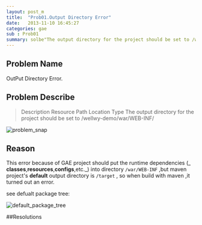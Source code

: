 ```yaml
---
layout: post_m
title:  "Prob01.Output Directory Error"
date:   2013-11-10 16:45:27
categories: gae
sub : Prob01
summary: solbe"The output directory for the project should be set to /wellwy-demo/war/WEB-INF/classes"
---
```


## Problem Name
OutPut Directory Error.

## Problem Describe

> Description	Resource	Path	Location	Type
The output directory for the project should be set to /wellwy-demo/war/WEB-INF/

![problem_snap][]
## Reason

This error because of GAE project should put the runtime dependencies (_ **classes**,**resources**,**configs**,etc._) into directory `/war/WEB-INF` ,but maven project's **default** output directory is `/target` , so when build with maven ,it turned out an error.

see defualt package tree:

![default_package_tree][]

##Resolutions

[problem_snap]:{{site.graphs}}/gae/prob/prob01_outputdir_01.jpg
[default_package_tree]:{{site.graphs}}/gae/prob/prob01_default_package.jpg